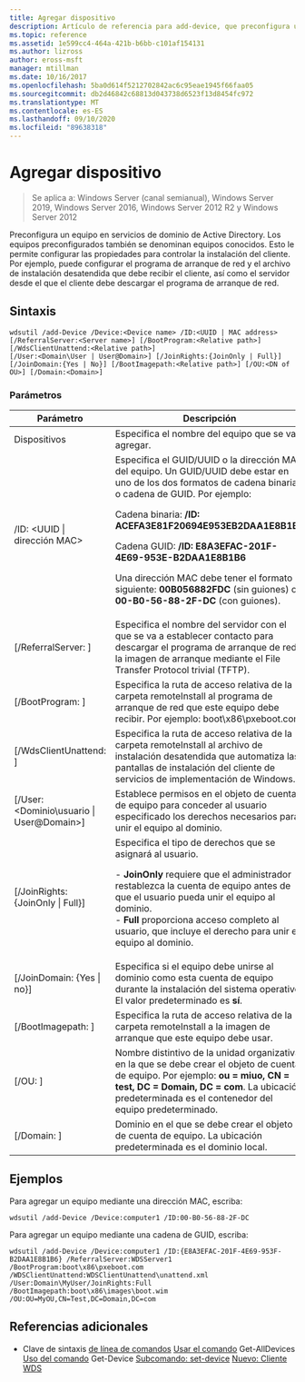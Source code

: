 ```yaml
---
title: Agregar dispositivo
description: Artículo de referencia para add-device, que preconfigura un equipo en servicios de dominio de Active Directory. Los equipos preconfigurados también se denominan equipos conocidos.
ms.topic: reference
ms.assetid: 1e599cc4-464a-421b-b6bb-c101af154131
ms.author: lizross
author: eross-msft
manager: mtillman
ms.date: 10/16/2017
ms.openlocfilehash: 5ba0d614f5212702842ac6c95eae1945f66faa05
ms.sourcegitcommit: db2d46842c68813d043738d6523f13d8454fc972
ms.translationtype: MT
ms.contentlocale: es-ES
ms.lasthandoff: 09/10/2020
ms.locfileid: "89638318"
---
```

# <a name="add-device"></a>Agregar dispositivo

> Se aplica a: Windows Server (canal semianual), Windows Server 2019, Windows Server 2016, Windows Server 2012 R2 y Windows Server 2012

Preconfigura un equipo en servicios de dominio de Active Directory. Los equipos preconfigurados también se denominan equipos conocidos. Esto le permite configurar las propiedades para controlar la instalación del cliente. Por ejemplo, puede configurar el programa de arranque de red y el archivo de instalación desatendida que debe recibir el cliente, así como el servidor desde el que el cliente debe descargar el programa de arranque de red.

## <a name="syntax"></a>Sintaxis
```
wdsutil /add-Device /Device:<Device name> /ID:<UUID | MAC address> [/ReferralServer:<Server name>] [/BootProgram:<Relative path>] [/WdsClientUnattend:<Relative path>]
[/User:<Domain\User | User@Domain>] [/JoinRights:{JoinOnly | Full}] [/JoinDomain:{Yes | No}] [/BootImagepath:<Relative path>] [/OU:<DN of OU>] [/Domain:<Domain>]
```
### <a name="parameters"></a>Parámetros
|Parámetro|Descripción|
|-------|--------|
|Dispositivos<computer name>|Especifica el nombre del equipo que se va a agregar.|
|/ID: <UUID &#124; dirección MAC>|Especifica el GUID/UUID o la dirección MAC del equipo. Un GUID/UUID debe estar en uno de los dos formatos de cadena binaria o cadena de GUID. Por ejemplo:<p>Cadena binaria: **/ID: ACEFA3E81F20694E953EB2DAA1E8B1B6**<p>Cadena GUID: **/ID: E8A3EFAC-201F-4E69-953E-B2DAA1E8B1B6**<p>Una dirección MAC debe tener el formato siguiente: **00B056882FDC** (sin guiones) o **00-B0-56-88-2F-DC** (con guiones).|
|[/ReferralServer: <Server name> ]|Especifica el nombre del servidor con el que se va a establecer contacto para descargar el programa de arranque de red y la imagen de arranque mediante el File Transfer Protocol trivial (TFTP).|
|[/BootProgram: <Relative path> ]|Especifica la ruta de acceso relativa de la carpeta remoteInstall al programa de arranque de red que este equipo debe recibir. Por ejemplo: boot\x86\pxeboot.com|
|[/WdsClientUnattend: <Relative path> ]|Especifica la ruta de acceso relativa de la carpeta remoteInstall al archivo de instalación desatendida que automatiza las pantallas de instalación del cliente de servicios de implementación de Windows.|
|[/User: <Dominio\usuario &#124; User@Domain>]|Establece permisos en el objeto de cuenta de equipo para conceder al usuario especificado los derechos necesarios para unir el equipo al dominio.|
|[/JoinRights: {JoinOnly &#124; Full}]|Especifica el tipo de derechos que se asignará al usuario.<p>-   **JoinOnly** requiere que el administrador restablezca la cuenta de equipo antes de que el usuario pueda unir el equipo al dominio.<br />-   **Full** proporciona acceso completo al usuario, que incluye el derecho para unir el equipo al dominio.|
|[/JoinDomain: {Yes &#124; no}]|Especifica si el equipo debe unirse al dominio como esta cuenta de equipo durante la instalación del sistema operativo. El valor predeterminado es **sí**.|
|[/BootImagepath: <Relative path> ]|Especifica la ruta de acceso relativa de la carpeta remoteInstall a la imagen de arranque que este equipo debe usar.|
|[/OU: <DN of OU> ]|Nombre distintivo de la unidad organizativa en la que se debe crear el objeto de cuenta de equipo. Por ejemplo: **ou = miuo, CN = test, DC = Domain, DC = com**. La ubicación predeterminada es el contenedor del equipo predeterminado.|
|[/Domain: <Domain> ]|Dominio en el que se debe crear el objeto de cuenta de equipo. La ubicación predeterminada es el dominio local.|
## <a name="examples"></a>Ejemplos
Para agregar un equipo mediante una dirección MAC, escriba:
```
wdsutil /add-Device /Device:computer1 /ID:00-B0-56-88-2F-DC
```
Para agregar un equipo mediante una cadena de GUID, escriba:
```
wdsutil /add-Device /Device:computer1 /ID:{E8A3EFAC-201F-4E69-953F-B2DAA1E8B1B6} /ReferralServer:WDSServer1 /BootProgram:boot\x86\pxeboot.com
/WDSClientUnattend:WDSClientUnattend\unattend.xml /User:Domain\MyUser/JoinRights:Full /BootImagepath:boot\x86\images\boot.wim /OU:OU=MyOU,CN=Test,DC=Domain,DC=com
```
## <a name="additional-references"></a>Referencias adicionales
- Clave de sintaxis [de línea de comandos](command-line-syntax-key.md) 
 [Usar el comando](using-the-get-alldevices-command.md) 
 Get-AllDevices [Uso del comando](using-the-get-device-command.md) 
 Get-Device [Subcomando: set-device](subcommand-set-device.md) 
 [Nuevo: Cliente WDS](/previous-versions/windows/powershell-scripting/dn283430(v=wps.630))
